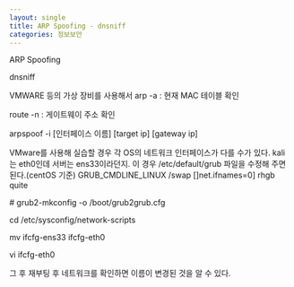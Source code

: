 ```yaml
---
layout: single
title: ARP Spoofing - dnsniff
categories: 정보보안
---
```


ARP Spoofing

dnsniff

VMWARE 등의 가상 장비를 사용해서 
arp -a : 현재 MAC 테이블 확인

route -n  : 게이트웨이 주소 확인

arpspoof -i [인터페이스 이름] [target ip] [gateway ip]

VMware를 사용해 실습할 경우 각 OS의 네트워크 인터페이스가 다를 수가 있다. kali는 eth0인데 서버는 ens33이라던지. 이 경우 /etc/default/grub 파일을 수정해 주면 된다.(centOS 기준)
GRUB_CMDLINE_LINUX
/swap []net.ifnames=0] rhgb quite

\# grub2-mkconfig -o /boot/grub2grub.cfg

cd /etc/sysconfig/network-scripts

mv ifcfg-ens33 ifcfg-eth0

vi ifcfg-eth0

그 후 재부팅 후 네트워크를 확인하면 이름이 변경된 것을 알 수 있다.
